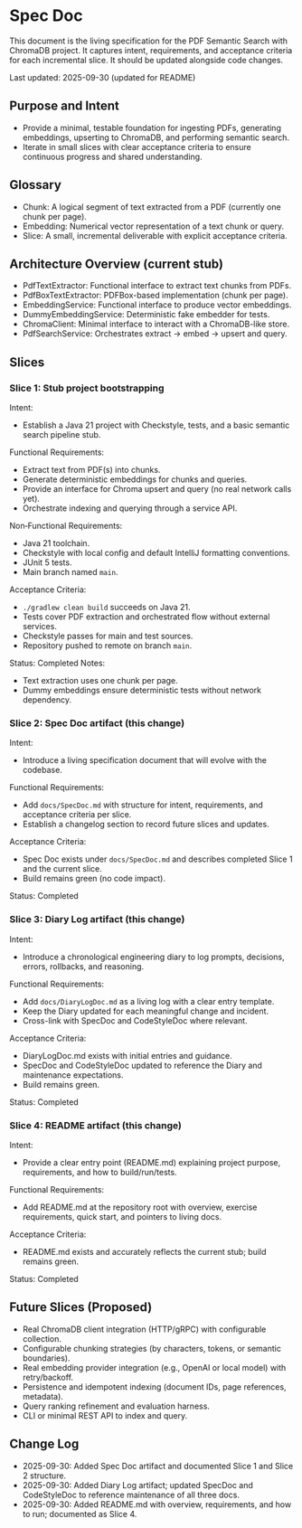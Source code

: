 # Spec Doc

This document is the living specification for the PDF Semantic Search with ChromaDB project. It captures intent, requirements, and acceptance criteria for each incremental slice. It should be updated alongside code changes.

Last updated: 2025-09-30 (updated for README)

## Purpose and Intent
- Provide a minimal, testable foundation for ingesting PDFs, generating embeddings, upserting to ChromaDB, and performing semantic search.
- Iterate in small slices with clear acceptance criteria to ensure continuous progress and shared understanding.

## Glossary
- Chunk: A logical segment of text extracted from a PDF (currently one chunk per page).
- Embedding: Numerical vector representation of a text chunk or query.
- Slice: A small, incremental deliverable with explicit acceptance criteria.

## Architecture Overview (current stub)
- PdfTextExtractor: Functional interface to extract text chunks from PDFs.
- PdfBoxTextExtractor: PDFBox-based implementation (chunk per page).
- EmbeddingService: Functional interface to produce vector embeddings.
- DummyEmbeddingService: Deterministic fake embedder for tests.
- ChromaClient: Minimal interface to interact with a ChromaDB-like store.
- PdfSearchService: Orchestrates extract → embed → upsert and query.

## Slices

### Slice 1: Stub project bootstrapping
Intent:
- Establish a Java 21 project with Checkstyle, tests, and a basic semantic search pipeline stub.

Functional Requirements:
- Extract text from PDF(s) into chunks.
- Generate deterministic embeddings for chunks and queries.
- Provide an interface for Chroma upsert and query (no real network calls yet).
- Orchestrate indexing and querying through a service API.

Non‑Functional Requirements:
- Java 21 toolchain.
- Checkstyle with local config and default IntelliJ formatting conventions.
- JUnit 5 tests.
- Main branch named `main`.

Acceptance Criteria:
- `./gradlew clean build` succeeds on Java 21.
- Tests cover PDF extraction and orchestrated flow without external services.
- Checkstyle passes for main and test sources.
- Repository pushed to remote on branch `main`.

Status: Completed
Notes:
- Text extraction uses one chunk per page.
- Dummy embeddings ensure deterministic tests without network dependency.

### Slice 2: Spec Doc artifact (this change)
Intent:
- Introduce a living specification document that will evolve with the codebase.

Functional Requirements:
- Add `docs/SpecDoc.md` with structure for intent, requirements, and acceptance criteria per slice.
- Establish a changelog section to record future slices and updates.

Acceptance Criteria:
- Spec Doc exists under `docs/SpecDoc.md` and describes completed Slice 1 and the current slice.
- Build remains green (no code impact).

Status: Completed

### Slice 3: Diary Log artifact (this change)
Intent:
- Introduce a chronological engineering diary to log prompts, decisions, errors, rollbacks, and reasoning.

Functional Requirements:
- Add `docs/DiaryLogDoc.md` as a living log with a clear entry template.
- Keep the Diary updated for each meaningful change and incident.
- Cross-link with SpecDoc and CodeStyleDoc where relevant.

Acceptance Criteria:
- DiaryLogDoc.md exists with initial entries and guidance.
- SpecDoc and CodeStyleDoc updated to reference the Diary and maintenance expectations.
- Build remains green.

Status: Completed

### Slice 4: README artifact (this change)
Intent:
- Provide a clear entry point (README.md) explaining project purpose, requirements, and how to build/run/tests.

Functional Requirements:
- Add README.md at the repository root with overview, exercise requirements, quick start, and pointers to living docs.

Acceptance Criteria:
- README.md exists and accurately reflects the current stub; build remains green.

Status: Completed

## Future Slices (Proposed)
- Real ChromaDB client integration (HTTP/gRPC) with configurable collection.
- Configurable chunking strategies (by characters, tokens, or semantic boundaries).
- Real embedding provider integration (e.g., OpenAI or local model) with retry/backoff.
- Persistence and idempotent indexing (document IDs, page references, metadata).
- Query ranking refinement and evaluation harness.
- CLI or minimal REST API to index and query.

## Change Log
- 2025-09-30: Added Spec Doc artifact and documented Slice 1 and Slice 2 structure.
- 2025-09-30: Added Diary Log artifact; updated SpecDoc and CodeStyleDoc to reference maintenance of all three docs.
- 2025-09-30: Added README.md with overview, requirements, and how to run; documented as Slice 4.

